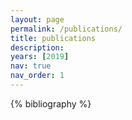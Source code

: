 ```yaml
---
layout: page
permalink: /publications/
title: publications
description: 
years: [2019]
nav: true
nav_order: 1
---
```


<!-- _pages/publications.md -->
<div class="publications">

<!-- {% for y in page.years %} -->
  <!-- <h2 class="year">{{y}}</h2> -->
{% bibliography %}
  <!-- {% bibliography -f papers --group_by year %} -->
<!-- {% endfor %} -->

</div>

